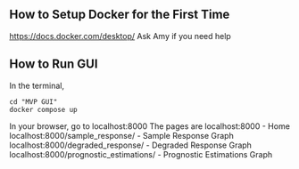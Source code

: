 ## How to Setup Docker for the First Time
https://docs.docker.com/desktop/
Ask Amy if you need help

## How to Run GUI
In the terminal, 
```
cd "MVP GUI"
docker compose up
```

In your browser, go to localhost:8000
The pages are 
localhost:8000 - Home
localhost:8000/sample_response/ - Sample Response Graph
localhost:8000/degraded_response/ - Degraded Response Graph
localhost:8000/prognostic_estimations/ - Prognostic Estimations Graph
